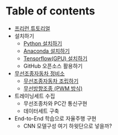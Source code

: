 # Table of contents

* [프리런 튜토리얼](README.md)
* 설치하기
  * [Python 설치하기](install/python.md)
  * [Anaconda 설치하기](install/untitled.md)
  * [Tensorflow\(GPU\) 설치하기](install/tensorflow-gpu.md)
  * GitHub 오픈소스 활용하기
* [무선조종자동차 정비소](undefined/README.md)
  * [무선조종자동차 조립하기](undefined/undefined.md)
  * [무선방향조종 \(PWM 방식\)](undefined/untitled.md)
* 트레이닝세트 수집
  * 무선조종차와 PC간 통신구현
  * 데이터세트 구축
* End-to-End 학습으로 자율주행 구현
  * CNN 모델구성 여기 하윗단으로 넣을까?

